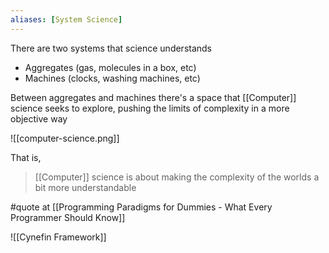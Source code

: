 ```yaml
---
aliases: [System Science]
---
```


There are two systems that science understands

- Aggregates (gas, molecules in a box, etc)
- Machines (clocks, washing machines, etc)

Between aggregates and machines there's a space that [[Computer]] science seeks to explore, pushing the limits of complexity in a more objective way

![[computer-science.png]]

That is, 

> [[Computer]] science is about making the complexity of the worlds a bit more understandable

#quote at [[Programming Paradigms for Dummies - What Every Programmer Should Know]]

![[Cynefin Framework]]